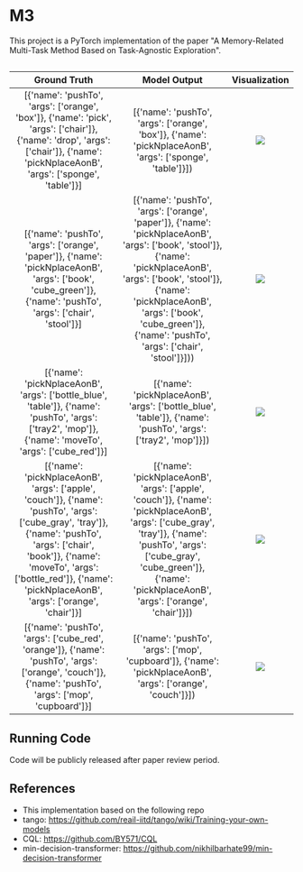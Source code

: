 # M3

This project is a PyTorch implementation of the paper "A Memory-Related Multi-Task Method Based on Task-Agnostic Exploration".


## 
| Ground Truth                                                                                                                                                                                                                                                    | Model Output                                                                                                                                                                                                                                                                  | Visualization                                             |
|:---------------------------------------------------------------------------------------------------------------------------------------------------------------------------------------------------------------------------------------------------------------:|:-----------------------------------------------------------------------------------------------------------------------------------------------------------------------------------------------------------------------------------------------------------------------------:|:---------------------------------------------------------:|
| [{'name': 'pushTo', 'args': ['orange', 'box']}, {'name': 'pick', 'args': ['chair']}, {'name': 'drop', 'args': ['chair']}, {'name': 'pickNplaceAonB', 'args': ['sponge', 'table']}]                                                                              | [{'name': 'pushTo', 'args': ['orange', 'box']}, {'name': 'pickNplaceAonB', 'args': ['sponge', 'table']}])                                                                                                                                                                     | ![](docs/assets/1.gif) |
| [{'name': 'pushTo', 'args': ['orange', 'paper']}, {'name': 'pickNplaceAonB', 'args': ['book', 'cube_green']}, {'name': 'pushTo', 'args': ['chair', 'stool']}]                                                                                                   | [{'name': 'pushTo', 'args': ['orange', 'paper']}, {'name': 'pickNplaceAonB', 'args': ['book', 'stool']}, {'name': 'pickNplaceAonB', 'args': ['book', 'stool']}, {'name': 'pickNplaceAonB', 'args': ['book', 'cube_green']}, {'name': 'pushTo', 'args': ['chair', 'stool']}])) | ![](docs/assets/2.gif) |
| [{'name': 'pickNplaceAonB', 'args': ['bottle_blue', 'table']}, {'name': 'pushTo', 'args': ['tray2', 'mop']}, {'name': 'moveTo', 'args': ['cube_red']}]                                                                                                          | [{'name': 'pickNplaceAonB', 'args': ['bottle_blue', 'table']}, {'name': 'pushTo', 'args': ['tray2', 'mop']}])                                                                                                                                                                 | ![](docs/assets/3.gif) |
| [{'name': 'pickNplaceAonB', 'args': ['apple', 'couch']}, {'name': 'pushTo', 'args': ['cube_gray', 'tray']}, {'name': 'pushTo', 'args': ['chair', 'book']}, {'name': 'moveTo', 'args': ['bottle_red']}, {'name': 'pickNplaceAonB', 'args': ['orange', 'chair']}] | [{'name': 'pickNplaceAonB', 'args': ['apple', 'couch']}, {'name': 'pickNplaceAonB', 'args': ['cube_gray', 'tray']}, {'name': 'pushTo', 'args': ['cube_gray', 'cube_green']}, {'name': 'pickNplaceAonB', 'args': ['orange', 'chair']}])                                        | ![](docs/assets/4.gif) |
| [{'name': 'pushTo', 'args': ['cube_red', 'orange']}, {'name': 'pushTo', 'args': ['orange', 'couch']}, {'name': 'pushTo', 'args': ['mop', 'cupboard']}]                                                                                                          | [{'name': 'pushTo', 'args': ['mop', 'cupboard']}, {'name': 'pickNplaceAonB', 'args': ['orange', 'couch']}])                                                                                                                                                                   | ![](docs/assets/5.gif) |


## Running Code
Code will be publicly released after paper review period.





## References
* This implementation based on the following repo
* tango: https://github.com/reail-iitd/tango/wiki/Training-your-own-models
* CQL: https://github.com/BY571/CQL
* min-decision-transformer: https://github.com/nikhilbarhate99/min-decision-transformer
